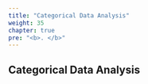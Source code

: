 ```yaml
---
title: "Categorical Data Analysis"
weight: 35
chapter: true
pre: "<b>. </b>"
---
```


## Categorical Data Analysis




